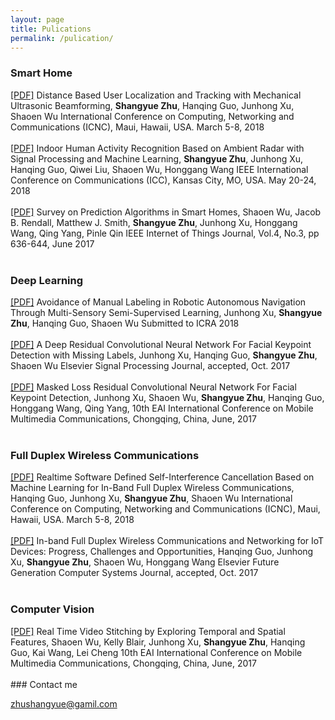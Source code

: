 ```yaml
---
layout: page
title: Pulications
permalink: /pulication/
---
```


<h3> Smart Home</h3>
<span><a href="{{ site.baseurl }}/images/sensor.pdf">[PDF]</a> Distance Based User Localization and Tracking with Mechanical Ultrasonic Beamforming,</span>
<span class="t3authors"><b>Shangyue Zhu</b>, Hanqing Guo, Junhong Xu, Shaoen Wu</span>
<span class="t3pulishtime">International Conference on Computing, Networking and Communications (ICNC), Maui, Hawaii, USA. March 5-8, 2018</span>
<br>
<br>
<span><a href="{{ site.baseurl }}/images/Human_Activity_Recognition_Based_Radar.pdf">[PDF]</a> Indoor Human Activity Recognition Based on Ambient Radar with Signal Processing and Machine Learning,</span>
<span class="t3authors"><b>Shangyue Zhu</b>, Junhong Xu, Hanqing Guo, Qiwei Liu, Shaoen Wu, Honggang Wang</span>
<span class="t3pulishtime">IEEE International Conference on Communications (ICC), Kansas City, MO, USA. May 20-24, 2018</span>
<br>
<br>
<span><a href="http://ieeexplore.ieee.org/stamp/stamp.jsp?arnumber=7851022">[PDF]</a> Survey on Prediction Algorithms in Smart Homes,</span>
<span class="t3authors">Shaoen Wu, Jacob B. Rendall, Matthew J. Smith, <b>Shangyue Zhu</b>, Junhong Xu, Honggang Wang, Qing Yang, Pinle Qin</span>
<span class="t3pulishtime">IEEE Internet of Things Journal, Vol.4, No.3, pp 636-644, June 2017
</span>
<br>
<br>
<h3> Deep Learning </h3>
<span><a href="https://arxiv.org/abs/1709.07911">[PDF]</a> Avoidance of Manual Labeling in Robotic Autonomous Navigation Through Multi-Sensory Semi-Supervised Learning,</span>
<span class="t3authors">Junhong Xu, <b>Shangyue Zhu</b>, Hanqing Guo, Shaoen Wu</span>
<span class="t3pulishtime">Submitted to ICRA 2018</span>
<br>
<br>
<span><a href="{{ site.baseurl }}/images/Convolutional_Neural_Network.pdf">[PDF]</a>
A Deep Residual Convolutional Neural Network For Facial Keypoint Detection with Missing Labels,</span>
<span class="t3authors">Junhong Xu, Hanqing Guo, <b>Shangyue Zhu</b>, Shaoen Wu</span>
<span class="t3pulishtime">Elsevier Signal Processing Journal, accepted, Oct. 2017</span>
<br>
<br>
<span><a href="">[PDF]</a>
Masked Loss Residual Convolutional Neural Network For Facial Keypoint Detection,</span>
<span class="t3authors">Junhong Xu, Shaoen Wu, <b>Shangyue Zhu</b>, Hanqing Guo, Honggang Wang, Qing Yang,</span>
<span class="t3pulishtime">10th EAI International Conference on Mobile Multimedia Communications, Chongqing, China, June, 2017</span>
<br>
<br>
<h3> Full Duplex Wireless Communications </h3>
<span><a href="{{ site.baseurl }}/images/Self_Interference_Cancellation.pdf">[PDF]</a> Realtime Software Defined Self-Interference Cancellation Based on Machine Learning for In-Band Full Duplex Wireless Communications,</span>
<span class="t3authors">Hanqing Guo, Junhong Xu, <b>Shangyue Zhu</b>, Shaoen Wu</span>
<span class="t3pulishtime">International Conference on Computing, Networking and Communications (ICNC), Maui, Hawaii, USA. March 5-8, 2018</span>
<br>
<br>
<span><a href="{{ site.baseurl }}/images/IBFD-IoT.pdf">[PDF]</a> In-band Full Duplex Wireless Communications and Networking for IoT Devices: Progress, Challenges and Opportunities,</span>
<span class="t3authors">Hanqing Guo, Junhong Xu, <b>Shangyue Zhu</b>, Shaoen Wu, Honggang Wang</span>
<span class="t3pulishtime">Elsevier Future Generation Computer Systems Journal, accepted, Oct. 2017</span>
<br>
<br>
<h3> Computer Vision </h3>
<span><a href="">[PDF]</a> Real Time Video Stitching by Exploring Temporal and Spatial Features,</span>
<span class="t3authors">Shaoen Wu, Kelly Blair, Junhong Xu, <b>Shangyue Zhu</b>, Hanqing Guo, Kai Wang, Lei Cheng</span>
<span class="t3pulishtime">10th EAI International Conference on Mobile Multimedia Communications, Chongqing, China, June, 2017</span>
<br>
<br>
### Contact me

[zhushangyue@gamil.com](mailto:zhushangyue@gamil.com)